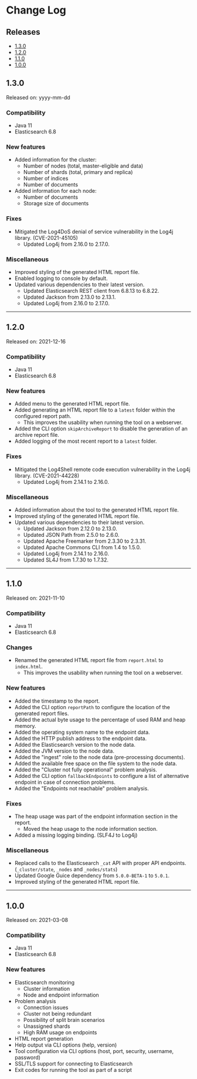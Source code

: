 # Change Log

## Releases

* [1.3.0](#130)
* [1.2.0](#120)
* [1.1.0](#110)
* [1.0.0](#100)

<a id="130"></a>
## 1.3.0

Released on: yyyy-mm-dd

### Compatibility

* Java 11
* Elasticsearch 6.8

### New features

* Added information for the cluster:
    * Number of nodes (total, master-eligible and data)
    * Number of shards (total, primary and replica)
    * Number of indices
    * Number of documents
* Added information for each node:
    * Number of documents
    * Storage size of documents

### Fixes

* Mitigated the Log4DoS denial of service vulnerability in the Log4j library. (CVE-2021-45105)
    * Updated Log4j from 2.16.0 to 2.17.0.

### Miscellaneous

* Improved styling of the generated HTML report file.
* Enabled logging to console by default.
* Updated various dependencies to their latest version.
    * Updated Elasticsearch REST client from 6.8.13 to 6.8.22.
    * Updated Jackson from 2.13.0 to 2.13.1.
    * Updated Log4j from 2.16.0 to 2.17.0.

---

<a id="120"></a>
## 1.2.0

Released on: 2021-12-16

### Compatibility

* Java 11
* Elasticsearch 6.8

### New features

* Added menu to the generated HTML report file.
* Added generating an HTML report file to a `latest` folder within the configured report path.
    * This improves the usability when running the tool on a webserver.
* Added the CLI option `skipArchiveReport` to disable the generation of an archive report file.
* Added logging of the most recent report to a `latest` folder.

### Fixes

* Mitigated the Log4Shell remote code execution vulnerability in the Log4j library. (CVE-2021-44228)
    * Updated Log4j from 2.14.1 to 2.16.0.

### Miscellaneous

* Added information about the tool to the generated HTML report file.
* Improved styling of the generated HTML report file.
* Updated various dependencies to their latest version.
    * Updated Jackson from 2.12.0 to 2.13.0.
    * Updated JSON Path from 2.5.0 to 2.6.0.
    * Updated Apache Freemarker from 2.3.30 to 2.3.31.
    * Updated Apache Commons CLI from 1.4 to 1.5.0.
    * Updated Log4j from 2.14.1 to 2.16.0.
    * Updated SL4J from 1.7.30 to 1.7.32.

---

<a id="110"></a>
## 1.1.0

Released on: 2021-11-10

### Compatibility

* Java 11
* Elasticsearch 6.8

### Changes

* Renamed the generated HTML report file from `report.html` to `index.html`.
    * This improves the usability when running the tool on a webserver.

### New features

* Added the timestamp to the report.
* Added the CLI option `reportPath` to configure the location of the generated report files.
* Added the actual byte usage to the percentage of used RAM and heap memory.
* Added the operating system name to the endpoint data.
* Added the HTTP publish address to the endpoint data.
* Added the Elasticsearch version to the node data.
* Added the JVM version to the node data.
* Added the "ingest" role to the node data (pre-processing documents).
* Added the available free space on the file system to the node data.
* Added the "Cluster not fully operational" problem analysis.
* Added the CLI option `fallbackEndpoints` to configure a list of alternative endpoint in case of connection problems.
* Added the "Endpoints not reachable" problem analysis.

### Fixes

* The heap usage was part of the endpoint information section in the report.
    * Moved the heap usage to the node information section.
* Added a missing logging binding. (SLF4J to Log4j)

### Miscellaneous

* Replaced calls to the Elasticsearch `_cat` API with proper API endpoints. (`_cluster/state`, `_nodes` and `_nodes/stats`)
* Updated Google Guice dependency from `5.0.0-BETA-1` to `5.0.1`.
* Improved styling of the generated HTML report file.

---

<a id="100"></a>
## 1.0.0

Released on: 2021-03-08

### Compatibility

* Java 11
* Elasticsearch 6.8

### New features

* Elasticsearch monitoring
    * Cluster information
    * Node and endpoint information
* Problem analysis
    * Connection issues
    * Cluster not being redundant
    * Possibility of split brain scenarios
    * Unassigned shards
    * High RAM usage on endpoints
* HTML report generation
* Help output via CLI options (help, version)
* Tool configuration via CLI options (host, port, security, username, password)
* SSL/TLS support for connecting to Elasticsearch
* Exit codes for running the tool as part of a script
